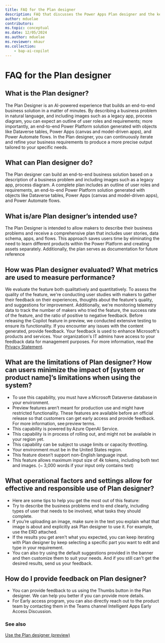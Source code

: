 ```yaml
---
title: FAQ for the Plan designer
description: FAQ that discusses the Power Apps Plan designer and the key considerations for making use of this technology responsibly.
author: mduelae
contributors:
ms.topic: conceptual
ms.date: 12/05/2024
ms.author: mduelae
ms.reviewer: mkaur
ms.collection: 
    - bap-ai-copilot
---
```


# FAQ for the Plan designer 

## What is the Plan designer?

The Plan Designer is an AI-powered experience that builds an end-to-end business solution in a matter of minutes. By describing a business problem in natural language, and including images such as a legacy app, process diagram, you can expect an outline of user roles and requirements; more importantly, an end-to-end Power Platform solution generated with objects like Dataverse tables, Power Apps (canvas and model-driven apps), and Power Automate flows. In the Plan designer, you can continuously iterate and refine your business requirements to produce a more precise output tailored to your specific needs.

## What can Plan designer do?

The Plan designer can build an end-to-end business solution based on a description of a business problem and including images such as a legacy app, process diagram. A complete plan includes an outline of user roles and requirements, an end-to-end Power Platform solution generated with objects like Dataverse tables, Power Apps (canvas and model-driven apps), and Power Automate flows.

## What is/are Plan designer’s intended use?

The Plan Designer is intended to allow makers to describe their business problems and receive a comprehensive plan that includes user stories, data schema, apps, and flows. This approach saves users time by eliminating the need to learn different products within the Power Platform and creating assets separately. Additionally, the plan serves as documentation for future reference

## How was Plan designer evaluated? What metrics are used to measure performance?

We evaluate the feature both qualitatively and quantitatively. To assess the quality of the feature, we're conducting user studies with makers to gather their feedback on their experiences, thoughts about the feature's quality, and suggestions for improvement. Additionally, we're monitoring telemetry data to track the number of makers who tried the feature, the success rate of the feature, and the ratio of positive to negative feedback. Before releasing the Copilot feature in preview, we conducted extensive testing to ensure its functionality. If you encounter any issues with the content generated, provide feedback. Your feedback is used to enhance Microsoft's products and services. Your organization's IT admins have access to your feedback data for management purposes. For more information, read the [Privacy Statement](https://go.microsoft.com/fwlink/?linkid=2182930%22%20%5Ct%20%22_blank).

## What are the limitations of Plan designer? How can users minimize the impact of [system or product name]’s limitations when using the system?

- To use this capability, you must have a Microsoft Dataverse database in your environment.
- Preview features aren’t meant for production use and might have restricted functionality. These features are available before an official release so that customers can get early access and provide feedback. For more information, see preview terms.
- This capability is powered by Azure OpenAI Service.
- This capability is in process of rolling out, and might not be available in your region yet.
- This capability can be subject to usage limits or capacity throttling.
- Your environment must be in the United States region.
- This feature doesn’t support non-English language input.
- This feature allows maximum input size of 4k tokens, including both text and images. (~ 3,000 words if your input only contains text)

## What operational factors and settings allow for effective and responsible use of Plan designer?

- Here are some tips to help you get the most out of this feature:
- Try to describe the business problems end to end clearly, including types of user that needs to be involved, what tasks they should complete.
- If you’re uploading an image, make sure in the text you explain what that image is about and explicitly ask Plan designer to use it. For example, use the ERD attached.
- If the results you get aren't what you expected, you can keep iterating with Plan designer by keep selecting a specific part you want to edit and type in your requirement.
- You can also try using the default suggestions provided in the banner and then customize them to suit your needs. And if you still can't get the desired results, send us your feedback.

## How do I provide feedback on Plan designer?

- You can provide feedback to us using the Thumbs button in the Plan designer. We can help you better if you can provide more details.
- For Early access program, you can also directly reach out to the product team by contacting them in the Teams channel Intelligent Apps Early Access Discussion.

### See also 

[Use the Plan designer (preview)](plan-designer.md)